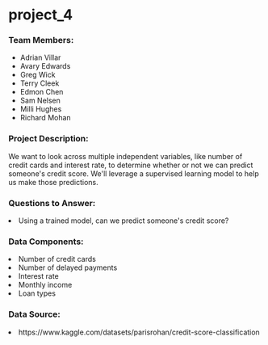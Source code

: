 # project_4

<h3>Team Members:</h3>

  - Adrian Villar
  - Avary Edwards
  - Greg Wick
  - Terry Cleek
  - Edmon Chen
  - Sam Nelsen
  - Milli Hughes
  - Richard Mohan


<h3>Project Description:</h3>

We want to look across multiple independent variables, like number of credit cards and interest rate, to determine whether or not we can predict someone's credit score. We'll leverage a supervised learning model to help us make those predictions. 

<h3>Questions to Answer:</h3>
  <li>Using a trained model, can we predict someone's credit score?</li>

<h3>Data Components:</h3>
  <li>Number of credit cards</li>
  <li>Number of delayed payments</li>
  <li>Interest rate</li>
  <li>Monthly income</li>
  <li>Loan types</li>


<h3>Data Source:</h3>

<li>https://www.kaggle.com/datasets/parisrohan/credit-score-classification</li>

